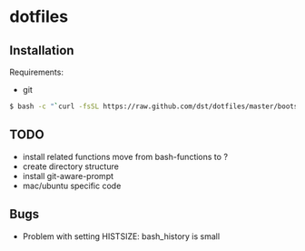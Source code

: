 # dotfiles


## Installation
Requirements:
- git

```bash
$ bash -c "`curl -fsSL https://raw.github.com/dst/dotfiles/master/bootstrap.sh`"
```

## TODO
- install related functions move from bash-functions to ?
- create directory structure
- install git-aware-prompt
- mac/ubuntu specific code

## Bugs
- Problem with setting HISTSIZE: bash_history is small
